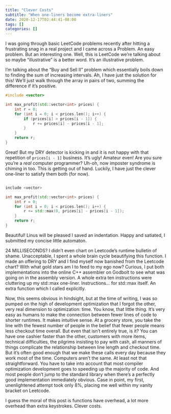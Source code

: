 ```yaml
---
title: "Clever Costs"
subtitle: "When one-liners become extra-liners"
date: 2020-12-17T02:44:41-08:00
tags: []
categories: []
---
```


I was going through basic LeetCode problems recently after hitting a frustrating snag in a real project and I came across a Problem. An easy problem. But an interesting one. Well, this is LeetCode we’re talking about so maybe “illustrative” is a better word. It’s an illustrative problem. 

I’m talking about the “Buy and Sell II” problem which essentially boils down to finding the sum of increasing intervals. Ah, I have just the solution for this! We’ll just walk through the array in pairs of two, summing the difference if it’s positive.

```cpp
#include <vector>

int max_profit(std::vector<int> prices) {
    int r = 0;
    for (int i = 0; i < prices.len(); i++) {
        if (prices[i] > prices[i - 1]) {
            r += prices[i] - prices[i - 1];
        }
    }
    return r;
}
```

Great! But my DRY detector is kicking in and it is not happy with that repetition of `prices[i - 1]` business. It’s ugly! Amateur even! Are you sure you’re a *real* computer programmer? Uh-oh, now imposter syndrome is chiming in too. This is getting out of hand. Luckily, I have just the clever one-liner to satisfy them both (for now).

```cpp

include <vector>

int max_profit(std::vector<int> prices) {
    int r = 0;
    for (int i = 0; i < prices.len(); i++) {
        r += std::max(0, prices[i] - prices[i - 1]);
    }
    return r;
}
```

Beautiful! Linus will be pleased I saved an indentation. Happy and satiated, I submitted my concise little automaton.

24 MILLISECONDS? I didn’t even chart on Leetcode’s runtime bulletin of shame. Unacceptable, I spent a whole brain cycle beautifying this function. I made an offering to DRY and I find myself now banished from the Leetcode chart? With what gold stars am I to feed to my ego now? Curious, I put both implementations into the online C++ assembler on Godbolt to see what was going on in the assembly version. A whole extra ten instructions were cluttering up my std::max one-liner. Instructions... for std::max itself. An extra function which I called explicitly.

Now, this seems obvious in hindsight, but at the time of writing, I was so pumped on the high of development optimization that I forgot the other, very real dimension to optimization: time. You know, that little thing. It’s very easy as humans to make the connection between fewer lines of code to shorter runtimes. It makes intuitive sense. At a grocery store, you take the line with the fewest number of people in the belief that fewer people means less checkout time overall. But even that isn’t entirely true, is it? You can have one cashier faster than the other, customers with more items, technical difficulties, the pilgrims insisting to pay with cash, all manners of things complicate the relationship between line length and checkout time. But it’s often good enough that we make these calls every day because they work most of the time. Computers aren’t the same. At least not that straightforward. You have to take into account that most compiler optimization development goes to speeding up the majority of code. And most people don’t jump to the standard library when there’s a perfectly good implementation immediately obvious. Case in point, my first, unenlightened attempt took only 8%, placing me well within my vanity bracket on Leetcode. 

I guess the moral of this post is functions have overhead, a lot more overhead than extra keystrokes. Clever costs. 
